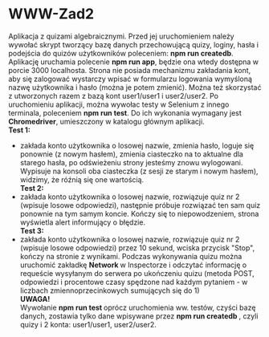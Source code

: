 # WWW-Zad2

Aplikacja z quizami algebraicznymi. Przed jej uruchomieniem należy wywołać skrypt tworzący bazę danych przechowującą quizy, loginy, hasła i podejścia do quizów użytkowników poleceniem: <b>npm run createdb</b>. Aplikację uruchamia polecenie <b>npm run app</b>, będzie ona wtedy dostępna w porcie 3000 localhosta. Strona nie posiada mechanizmu zakładania kont, aby się zalogować wystarczy wpisać w formularzu logowania wymyśloną nazwę użytkownika i hasło (można je potem zmienić). Można też skorzystać z utworzonych razem z bazą kont user1/user1 i user2/user2. Po uruchomieniu aplikacji, można wywołac testy w Selenium z innego terminala, poleceniem <b>npm run test</b>. Do ich wykonania wymagany jest <b>Chromedriver</b>, umieszczony w katalogu głównym aplikacji. \
<b>Test 1:</b>
* zakłada konto użytkownika o losowej nazwie, zmienia hasło, loguje się ponownie (z nowym hasłem), zmienia ciasteczko na to aktualne dla starego hasła, po odświeżeniu strony jesteśmy znowu wylogowani. Wypisuje na konsoli oba ciasteczka (z sesji ze starym i nowym hasłem), widzimy, że róźnią się one wartością. \
<b>Test 2:</b>
* zakłada konto użytkownika o losowej nazwie, rozwiązuje quiz nr 2 (wpisuje losowe odpowiedzi), następnie próbuje rozwiązać ten sam quiz ponownie na tym samym koncie. Kończy się to niepowodzeniem, strona wyświetla alert informujący o błędzie. \
<b>Test 3:</b>
* zakłada konto użytkownika o losowej nazwie, rozwiązuje quiz nr 2 (wpisuje losowe odpowiedzi) przez 10 sekund, wciska przycisk "Stop", kończy na stronie z wynikami. Podczas wykonywania quizu można uruchomić zakładkę <b> Network </b> w Inspectorze i odczytać informację o requeście wysyłanym do serwera po ukończeniu quizu (metoda POST, odpowiedzi i procentowe czasy spędzone nad każdym pytaniem - w liczbach zmiennoprzecinkowych sumujących się do 1) \
<b> UWAGA! </b> \
Wywołanie <b> npm run test </b> oprócz uruchomienia ww. testów, czyści bazę danych, zostawia tylko dane wpisywane przez <b> npm run createdb </b>, czyli quizy i 2 konta: user1/user1, user2/user2.
